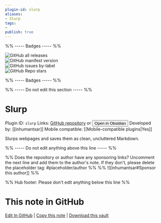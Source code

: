 ```yaml
---
plugin-id: slurp
aliases:
- Slurp
tags: 
- 
publish: true
---
```


%% ----- Badges ----- %%

![GitHub all releases](https://img.shields.io/github/downloads/inhumantsar/slurp/total?color=573E7A&logo=github&style=for-the-badge)   
![GitHub manifest version](https://img.shields.io/github/manifest-json/v/inhumantsar/slurp?color=573E7A&logo=github&style=for-the-badge)   
![GitHub issues by-label](https://img.shields.io/github/issues/inhumantsar/slurp/help%20wanted?color=573E7A&logo=github&style=for-the-badge)   
![GitHub Repo stars](https://img.shields.io/github/stars/inhumantsar/slurp?color=573E7A&logo=github&style=for-the-badge)

%% ----- Badges ----- %%

%% ----- Do not edit this section ----- %%

# Slurp

Plugin ID: `slurp`
Links: [GitHub repository](https://github.com/inhumantsar/slurp) or [<button id=HH>Open in Obsidian</button>](obsidian://show-plugin?id=slurp)
Developed by: [[inhumantsar]]
Mobile compatible: [[Mobile-compatible plugins|Yes]]

Slurps webpages and saves them as clean, uncluttered Markdown.

%% ----- Do not edit anything above this line ----- %% 

%% Does the repository or author have any sponsoring links? Uncomment the next line and add them to the author's note. If they don't, please delete the placeholder tag: #placeholder/author %%
%% ![[inhumantsar#Sponsor this author]] %%

%% Hub footer: Please don't edit anything below this line %%

# This note in GitHub

<span class="git-footer">[Edit In GitHub](https://github.dev/obsidian-community/obsidian-hub/blob/main/02%20-%20Community%20Expansions/02.05%20All%20Community%20Expansions/Plugins/slurp.md "git-hub-edit-note") | [Copy this note](https://raw.githubusercontent.com/obsidian-community/obsidian-hub/main/02%20-%20Community%20Expansions/02.05%20All%20Community%20Expansions/Plugins/slurp.md "git-hub-copy-note") | [Download this vault](https://github.com/obsidian-community/obsidian-hub/archive/refs/heads/main.zip "git-hub-download-vault") </span>
